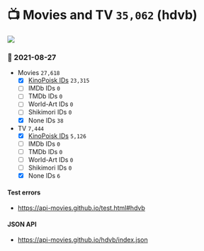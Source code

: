 # :tv: Movies and TV `35,062` (hdvb)

<a href="https://API-Movies.github.io"><img src="https://API-Movies.github.io/banner.png?cache"></a>

### :date: 2021-08-27
- Movies `27,618`
  - [x] <a href="https://API-Movies.github.io/hdvb/movie_kinopoisk_ids.json">KinoPoisk IDs</a> `23,315`
  - [ ] IMDb IDs `0`
  - [ ] TMDb IDs `0`
  - [ ] World-Art IDs `0`
  - [ ] Shikimori IDs `0`
  - [x] None IDs `38`
- TV `7,444`
  - [x] <a href="https://API-Movies.github.io/hdvb/tv_kinopoisk_ids.json">KinoPoisk IDs</a> `5,126`
  - [ ] IMDb IDs `0`
  - [ ] TMDb IDs `0`
  - [ ] World-Art IDs `0`
  - [ ] Shikimori IDs `0`
  - [x] None IDs `6`
#### Test errors
- <a href='https://api-movies.github.io/test.html#hdvb'>https://api-movies.github.io/test.html#hdvb</a>
#### JSON API
- <a href='https://api-movies.github.io/hdvb/index.json'>https://api-movies.github.io/hdvb/index.json</a>
